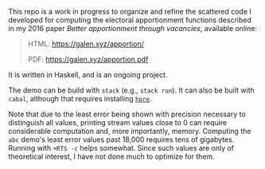 This repo is a work in progress to organize and refine the scattered
code I developed for computing the electoral apportionment functions
described in my 2016 paper _Better apportionment through vacancies_,
available online:

> HTML: https://galen.xyz/apportion/
>
> PDF: https://galen.xyz/apportion.pdf

It is written in Haskell, and is an ongoing project.

The demo can be build with `stack` (e.g., `stack run`).  It can
also be built with `cabal`, although that requires installing
[`hpre`](https://github.com/galenhuntington/hpre).

Note that due to the least error being shown with precision necessary
to distinguish all values, printing stream values close to 0 can
require considerable computation and, more importantly, memory.
Computing the `abc` demo's least error values past 18,000 requires
tens of gigabytes.  Running with `+RTS -c` helps somewhat.  Since such
values are only of theoretical interest, I have not done much to
optimize for them.

